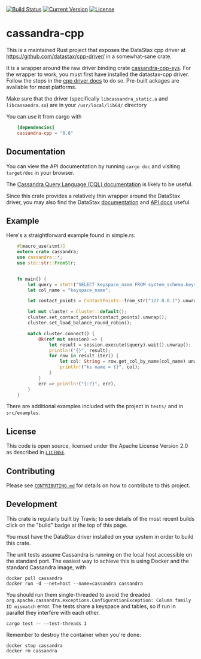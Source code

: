 [![Build Status](https://travis-ci.org/Metaswitch/cassandra-rs.svg?branch=master)](https://travis-ci.org/Metaswitch/cassandra-rs)
[![Current Version](https://img.shields.io/crates/v/cassandra-cpp.svg)](https://crates.io/crates/cassandra-cpp)
[![License](https://img.shields.io/github/license/Metaswitch/cassandra-rs.svg)](#License)

# cassandra-cpp

This is a maintained Rust project that
exposes the DataStax cpp driver at https://github.com/datastax/cpp-driver/
in a somewhat-sane crate.

It is a wrapper around the raw driver binding crate [cassandra-cpp-sys](https://github.com/Metaswitch/cassandra-sys-rs).
For the wrapper to work, you must first have installed the datastax-cpp driver.
Follow the steps in the
[cpp driver docs](https://github.com/datastax/cpp-driver/tree/master/topics#installation)
to do so. Pre-built ackages are available for most platforms.

Make sure that the driver (specifically `libcassandra_static.a` and `libcassandra.so`) are in your `/usr/local/lib64/` directory

You can use it from cargo with

```toml
    [dependencies]
    cassandra-cpp = "0.8"
```


## Documentation

You can view the API documentation by running `cargo doc` and visiting
`target/doc` in your browser.

The [Cassandra Query Language (CQL) documentation](http://docs.datastax.com/en/cql/3.3/cql/cql_reference/cqlCommandsTOC.html)
is likely to be useful.

Since this crate provides a relatively
thin wrapper around the DataStax driver, you may also find the DataStax
[documentation](http://datastax.github.io/cpp-driver/topics/) and
[API docs](http://datastax.github.io/cpp-driver/api/) useful.

## Example

Here's a straightforward example found in simple.rs:

```rust
    #[macro_use(stmt)]
    extern crate cassandra;
    use cassandra::*;
    use std::str::FromStr;


    fn main() {
        let query = stmt!("SELECT keyspace_name FROM system_schema.keyspaces;");
        let col_name = "keyspace_name";

        let contact_points = ContactPoints::from_str("127.0.0.1").unwrap();

        let mut cluster = Cluster::default();
        cluster.set_contact_points(contact_points).unwrap();
        cluster.set_load_balance_round_robin();

        match cluster.connect() {
            Ok(ref mut session) => {
                let result = session.execute(&query).wait().unwrap();
                println!("{}", result);
                for row in result.iter() {
                    let col: String = row.get_col_by_name(col_name).unwrap();
                    println!("ks name = {}", col);
                }
            }
            err => println!("{:?}", err),
        }
    }
```

There are additional examples included with the project in `tests/` and
in `src/examples`.


## License

This code is open source, licensed under the Apache License Version 2.0 as
described in [`LICENSE`](LICENSE).


## Contributing

Please see [`CONTRIBUTING.md`](CONTRIBUTING.md) for details on how to contribute 
to this project.


## Development

This crate is regularly built by Travis; to see details of the most recent builds
click on the "build" badge at the top of this page.

You must have the DataStax driver installed on your system in order to build
this crate.

The unit tests assume Cassandra is running on the local host accessible on the
standard port. The easiest way to achieve this is using Docker and the standard
Cassandra image, with
```
docker pull cassandra
docker run -d --net=host --name=cassandra cassandra
```

You should run them single-threaded to avoid the dreaded
`org.apache.cassandra.exceptions.ConfigurationException: Column family ID mismatch`
error. The tests share a keyspace and tables, so if run in parallel they
interfere with each other.
```
cargo test -- --test-threads 1
```

Remember to destroy the container when you're done:
```
docker stop cassandra
docker rm cassandra
```
